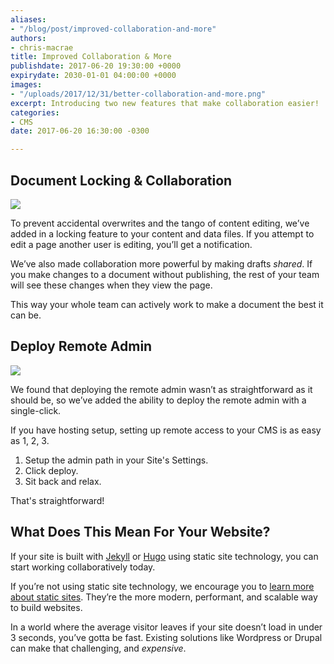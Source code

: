 ```yaml
---
aliases:
- "/blog/post/improved-collaboration-and-more"
authors:
- chris-macrae
title: Improved Collaboration & More
publishdate: 2017-06-20 19:30:00 +0000
expirydate: 2030-01-01 04:00:00 +0000
images:
- "/uploads/2017/12/31/better-collaboration-and-more.png"
excerpt: Introducing two new features that make collaboration easier!
categories:
- CMS
date: 2017-06-20 16:30:00 -0300

---
```

## Document Locking & Collaboration

<img src="/uploads/2017/12/31/forestry_locked-1.png" draggable="true" data-bukket-ext-bukket-draggable="true">

To prevent accidental overwrites and the tango of content editing, we’ve added in a locking feature to your content and data files. If you attempt to edit a page another user is editing, you’ll get a notification.

We’ve also made collaboration more powerful by making drafts *shared*. If you make changes to a document without publishing, the rest of your team will see these changes when they view the page.

This way your whole team can actively work to make a document the best it can be.

## Deploy Remote Admin

<img src="/uploads/2017/12/31/deploy-admin.png" draggable="true" data-bukket-ext-bukket-draggable="true">

We found that deploying the remote admin wasn’t as straightforward as it should be, so we’ve added the ability to deploy the remote admin with a single-click.

If you have hosting setup, setting up remote access to your CMS is as easy as 1, 2, 3.

1. Setup the admin path in your Site's Settings.
1. Click deploy.
1. Sit back and relax.

That's straightforward!

## What Does This Mean For Your Website?

If your site is built with [Jekyll](https://forestry.io/docs/developing-with-jekyll/intro) or [Hugo](https://forestry.io/docs/developing-with-hugo/intro) using static site technology, you can start working collaboratively today.

If you’re not using static site technology, we encourage you to [learn more about static sites](https://forestry.io/docs/getting-started/what-is-a-static-site/). They’re the more modern, performant, and scalable way to build websites.

In a world where the average visitor leaves if your site doesn’t load in under 3 seconds, you’ve gotta be fast. Existing solutions like Wordpress or Drupal can make that challenging, and *expensive*.

